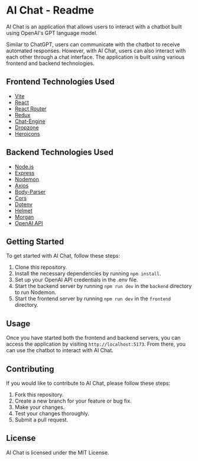 # AI Chat - Readme

AI Chat is an application that allows users to interact with a chatbot built using OpenAI's GPT language model.

Similar to ChatGPT, users can communicate with the chatbot to receive automated responses. However, with AI Chat, users can also interact with each other through a chat interface. The application is built using various frontend and backend technologies.

## Frontend Technologies Used

- [Vite](https://vitejs.dev/)
- [React](https://reactjs.org/)
- [React Router](https://reactrouter.com/en/main)
- [Redux](https://redux.js.org/)
- [Chat-Engine](https://rest.chatengine.io/)
- [Dropzone](https://www.dropzone.dev/)
- [Heroicons](https://heroicons.com/)

## Backend Technologies Used

- [Node.js](https://nodejs.org/en/)
- [Express](https://expressjs.com/)
- [Nodemon](https://nodemon.io/)
- [Axios](https://axios-http.com/docs/intro)
- [Body-Parser](https://github.com/expressjs/body-parser#readme)
- [Cors](https://github.com/expressjs/cors#readme)
- [Dotenv](https://github.com/motdotla/dotenv#readme)
- [Helmet](https://helmetjs.github.io/)
- [Morgan](https://github.com/expressjs/morgan#readme)
- [OpenAI API](https://openai.com/blog/openai-api)

## Getting Started

To get started with AI Chat, follow these steps:

1. Clone this repository.
2. Install the necessary dependencies by running `npm install`.
3. Set up your OpenAI API credentials in the .env file.
4. Start the backend server by running `npm run dev` in the `backend` directory to run Nodemon.
5. Start the frontend server by running `npm run dev` in the `frontend` directory.

## Usage

Once you have started both the frontend and backend servers, you can access the application by visiting `http://localhost:5173`. From there, you can use the chatbot to interact with AI Chat.

## Contributing

If you would like to contribute to AI Chat, please follow these steps:

1. Fork this repository.
2. Create a new branch for your feature or bug fix.
3. Make your changes.
4. Test your changes thoroughly.
5. Submit a pull request.

## License

AI Chat is licensed under the MIT License.
